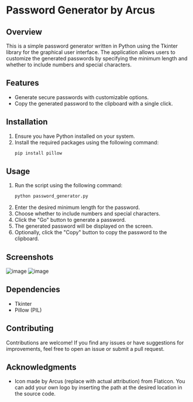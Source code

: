 # Password Generator by Arcus

## Overview
This is a simple password generator written in Python using the Tkinter library for the graphical user interface. The application allows users to customize the generated passwords by specifying the minimum length and whether to include numbers and special characters.

## Features
- Generate secure passwords with customizable options.
- Copy the generated password to the clipboard with a single click.

## Installation
1. Ensure you have Python installed on your system.
2. Install the required packages using the following command:
   ```bash
   pip install pillow   

## Usage
1. Run the script using the following command:
   ```bash
   python password_generator.py
   ```
2. Enter the desired minimum length for the password.
3. Choose whether to include numbers and special characters.
4. Click the "Go" button to generate a password.
5. The generated password will be displayed on the screen.
6. Optionally, click the "Copy" button to copy the password to the clipboard.

## Screenshots

![image](https://github.com/DenialArcus/Projects/assets/147534344/50a00fd6-01b7-4703-b7b6-8500805791f7)
![image](https://github.com/DenialArcus/Projects/assets/147534344/b76c781a-b2f3-4fd8-bb54-ffbc6db5382a)

## Dependencies

- Tkinter
- Pillow (PIL)

## Contributing

Contributions are welcome! If you find any issues or have suggestions for improvements, feel free to open an issue or submit a pull request.

## Acknowledgments
- Icon made by Arcus (replace with actual attribution) from Flaticon. You can add your own logo by inserting the path at the desired location in the source code.
